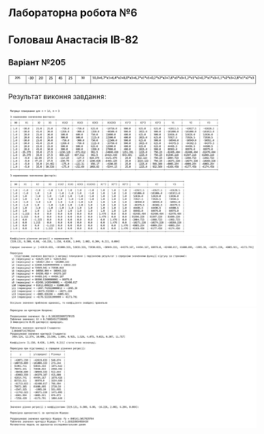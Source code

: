 ## Лабораторна робота №6
## Головаш Анастасія ІВ-82
### Варіант №205

![image](images/1.png)

Результат виконня завдання:

![image](images/2.png)
![image](images/3.png)
![image](images/4.png)

